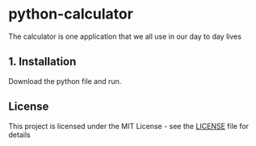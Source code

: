 # python-calculator
The calculator is one application that we all use in our day to day lives
## 1. Installation
Download the python file and run.
## License
This project is licensed under the MIT License - see the [LICENSE](LICENSE) file for details
